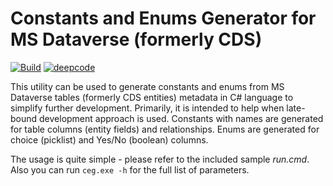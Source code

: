 # Constants and Enums Generator for MS Dataverse (formerly CDS)

[![Build](https://github.com/dataverse-tools/constants-enums-generator-cs/actions/workflows/build.yml/badge.svg?branch=working)](https://github.com/dataverse-tools/constants-enums-generator-cs/actions/workflows/build.yml)
[![deepcode](https://www.deepcode.ai/api/gh/badge?key=eyJhbGciOiJIUzI1NiIsInR5cCI6IkpXVCJ9.eyJwbGF0Zm9ybTEiOiJnaCIsIm93bmVyMSI6ImRhdGF2ZXJzZS10b29scyIsInJlcG8xIjoiY29uc3RhbnRzLWVudW1zLWdlbmVyYXRvci1jcyIsImluY2x1ZGVMaW50IjpmYWxzZSwiYXV0aG9ySWQiOjI5MjI5LCJpYXQiOjE2MTg3NjQ1ODh9.0sYQwrn9UwWt11ZXTebmwDPPVC6cr-SFEsAObtaVed4)](https://www.deepcode.ai/app/gh/dataverse-tools/constants-enums-generator-cs/f3ed09908b98a56300e243d7db5acb119e36f837/_/dashboard)

This utility can be used to generate constants and enums from MS Dataverse tables (formerly CDS entities) metadata in C# language to simplify further development.
Primarily, it is intended to help when late-bound development approach is used.
Constants with names are generated for table columns (entity fields) and relationships.
Enums are generated for choice (picklist) and Yes/No (boolean) columns.

The usage is quite simple - please refer to the included sample _run.cmd_.
Also you can run `ceg.exe -h` for the full list of parameters.
